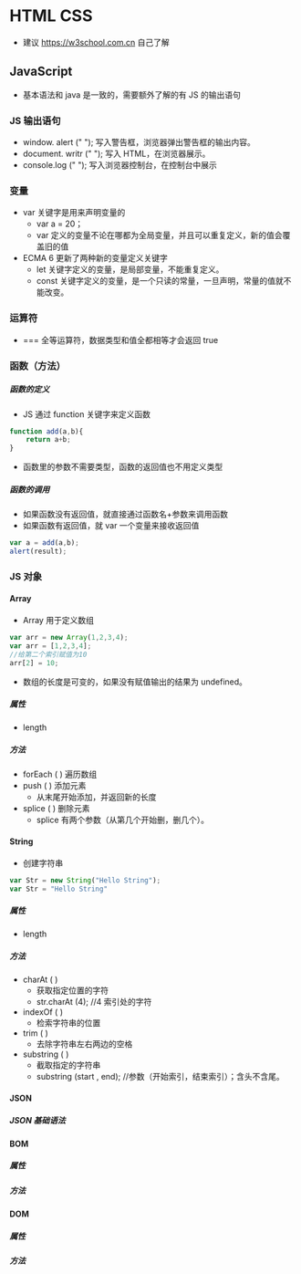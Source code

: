 
# HTML  CSS
- 建议  https://w3school.com.cn  自己了解


## JavaScript
- 基本语法和 java 是一致的，需要额外了解的有 JS 的输出语句

### JS 输出语句
- window. alert (" ");  写入警告框，浏览器弹出警告框的输出内容。
- document. writr (" "); 写入 HTML，在浏览器展示。
- console.log (" "); 写入浏览器控制台，在控制台中展示

### 变量
- var 关键字是用来声明变量的
	- var a = 20；
	- var 定义的变量不论在哪都为全局变量，并且可以重复定义，新的值会覆盖旧的值
- ECMA 6 更新了两种新的变量定义关键字
	-  let 关键字定义的变量，是局部变量，不能重复定义。
	-  const 关键字定义的变量，是一个只读的常量，一旦声明，常量的值就不能改变。

### 运算符
- === 全等运算符，数据类型和值全都相等才会返回 true


### 函数（方法）

##### 函数的定义
- JS 通过 function 关键字来定义函数
```javaScript
function add(a,b){
	return a+b;
}
```
- 函数里的参数不需要类型，函数的返回值也不用定义类型

##### 函数的调用
- 如果函数没有返回值，就直接通过函数名+参数来调用函数
- 如果函数有返回值，就 var 一个变量来接收返回值
```JavaScript
var a = add(a,b);
alert(result);
```


### JS 对象

#### Array
- Array 用于定义数组
```JavaScript
var arr = new Array(1,2,3,4);
var arr = [1,2,3,4];
//给第二个索引赋值为10
arr[2] = 10;
```
- 数组的长度是可变的，如果没有赋值输出的结果为 undefined。
##### 属性
- length
##### 方法
- forEach ( ) 遍历数组
- push ( ) 添加元素
	- 从末尾开始添加，并返回新的长度
- splice ( ) 删除元素
	- splice 有两个参数（从第几个开始删，删几个）。




#### String
- 创建字符串
```JavaScript
var Str = new String("Hello String");
var Str = "Hello String"
```
##### 属性
- length
##### 方法
- charAt ( )
	- 获取指定位置的字符
	- str.charAt (4);   //4 索引处的字符
- indexOf ( )
	- 检索字符串的位置
- trim ( )
	- 去除字符串左右两边的空格
- substring ( )
	- 截取指定的字符串
	- substring (start , end);  //参数（开始索引，结束索引）；含头不含尾。


#### JSON
##### JSON 基础语法



#### BOM
##### 属性

##### 方法


#### DOM

##### 属性

##### 方法